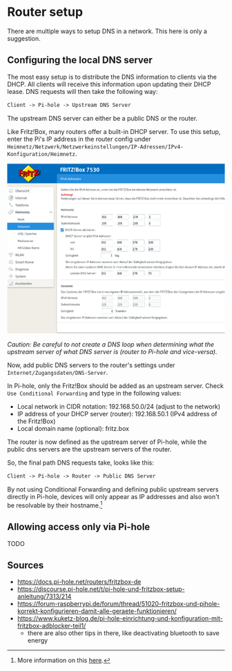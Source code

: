 # Router setup

There are multiple ways to setup DNS in a network. This here is only a suggestion.

## Configuring the local DNS server

The most easy setup is to distribute the DNS information to clients via the DHCP. All clients will receive this information upon updating their DHCP lease. DNS requests will then take the following way:

```txt
Client -> Pi-hole -> Upstream DNS Server
```

The upstream DNS server can either be a public DNS or the router.

Like Fritz!Box, many routers offer a built-in DHCP server. To use this setup, enter the Pi's IP address in the router config under `Heimnetz/Netzwerk/Netzwerkeinstellungen/IP-Adressen/IPv4-Konfiguration/Heimnetz`.

![DHCP settings](tools/img/fritzbox-dhcp.png "Setting in the router")

*Caution: Be careful to not create a DNS loop when determining what the upstream server of what DNS server is (router to Pi-hole and vice-versa).*

Now, add public DNS servers to the router's settings under `Internet/Zugangsdaten/DNS-Server`.

In Pi-hole, only the Fritz!Box should be added as an upstream server. Check `Use Conditional Forwarding` and type in the following values:

- Local network in CIDR notation: 192.168.50.0/24 (adjust to the network)
- IP address of your DHCP server (router): 192.168.50.1 (IPv4 address of the Fritz!Box)
- Local domain name (optional): fritz.box

The router is now defined as the upstream server of Pi-hole, while the public dns servers are the upstream servers of the router.

So, the final path DNS requests take, looks like this:

```txt
Client -> Pi-hole -> Router -> Public DNS Server
```

By not using Conditional Forwarding and defining public upstream servers directly in Pi-hole, devices will only appear as IP addresses and also won't be resolvable by their hostname.[^kuketz]

## Allowing access only via Pi-hole

TODO

## Sources

- https://docs.pi-hole.net/routers/fritzbox-de
- https://discourse.pi-hole.net/t/pi-hole-und-fritzbox-setup-anleitung/7313/214
- https://forum-raspberrypi.de/forum/thread/51020-fritzbox-und-pihole-korrekt-konfigurieren-damit-alle-geraete-funktionieren/
- https://www.kuketz-blog.de/pi-hole-einrichtung-und-konfiguration-mit-fritzbox-adblocker-teil1/
  - there are also other tips in there, like deactivating bluetooth to save energy

[^kuketz]: More information on this [here](https://www.kuketz-blog.de/pi-hole-einrichtung-und-konfiguration-mit-fritzbox-adblocker-teil1/).
